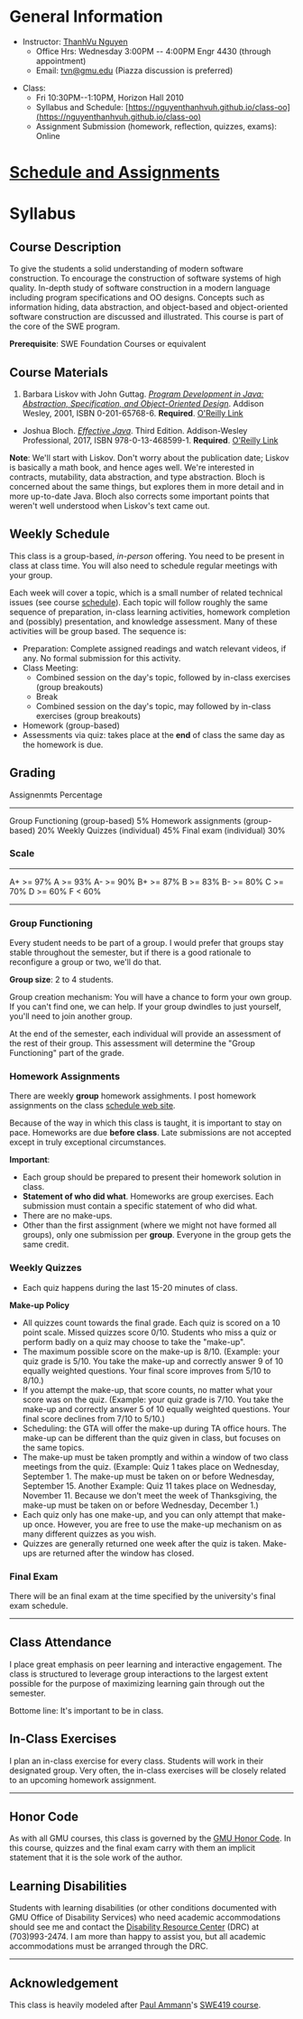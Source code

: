 # General Information

-   Instructor: [ThanhVu Nguyen](https://nguyenthanhvuh.github.io)
    -   Office Hrs: Wednesday 3:00PM -- 4:00PM Engr 4430 (through
        appointment)
    -   Email: <tvn@gmu.edu> (Piazza discussion is preferred)
<!-- -   Grader: Sultanbek Khassenov -->
<!--     -   Office Hrs: Monday 2:00PM -- 3:00PM, Buchanan Hall, CS undergrad -->
<!--         office, D2 desk -->
<!--     -   Email: skhassen@gmu.edu -->
-   Class:
    -   Fri 10:30PM--1:10PM, Horizon Hall 2010
    <!-- -   Piazza: <https://piazza.com/gmu/spring2024/swe619nguyen> -->
    -   Syllabus and Schedule:
        [https://nguyenthanhvuh.github.io/class-oo](https://nguyenthanhvuh.github.io/class-oo)
    -   Assignment Submission (homework, reflection, quizzes, exams):
        Online

# [Schedule and Assignments](./schedule.org)

# Syllabus

## Course Description

To give the students a solid understanding of modern software
construction. To encourage the construction of software systems of high
quality. In-depth study of software construction in a modern language
including program specifications and OO designs. Concepts such as
information hiding, data abstraction, and object-based and
object-oriented software construction are discussed and illustrated.
This course is part of the core of the SWE program.

**Prerequisite**: SWE Foundation Courses or equivalent

## Course Materials

1.  Barbara Liskov with John Guttag. [*Program Development in Java:
    Abstraction, Specification, and Object-Oriented
    Design*](https://www.amazon.com/Program-Development-Java-Specification-Object-Oriented/dp/0201657686/ref=sr_1_2?dchild=1&qid=1626231221&refinements=p_27%3ABarbara+Liskov&s=books&sr=1-2&text=Barbara+Liskov).
    Addison Wesley, 2001, ISBN 0-201-65768-6. **Required**. [O'Reilly
    Link](https://learning-oreilly-com.mutex.gmu.edu/library/view/program-development-in/9780768685299/ch1.html)

-   Joshua Bloch. [*Effective
    Java*](https://www.amazon.com/Effective-Java-Joshua-Bloch/dp/0134685997/ref=sr_1_1?dchild=1&keywords=effective+java&qid=1626231154&sr=8-1).
    Third Edition. Addison-Wesley Professional, 2017, ISBN
    978-0-13-468599-1. **Required**. [O'Reilly
    Link](https://learning-oreilly-com.mutex.gmu.edu/library/view/effective-java-3rd/9780134686097/cover.xhtml)

**Note**: We'll start with Liskov. Don't worry about the publication
date; Liskov is basically a math book, and hence ages well. We're
interested in contracts, mutability, data abstraction, and type
abstraction. Bloch is concerned about the same things, but explores them
in more detail and in more up-to-date Java. Bloch also corrects some
important points that weren't well understood when Liskov's text came
out.

## Weekly Schedule

This class is a group-based, *in-person* offering. You need to be
present in class at class time. You will also need to schedule regular
meetings with your group.

Each week will cover a topic, which is a small number of related
technical issues (see course [schedule](./schedule.html)). Each topic
will follow roughly the same sequence of preparation, in-class learning
activities, homework completion and (possibly) presentation, and
knowledge assessment. Many of these activities will be group based. The
sequence is:

-   Preparation: Complete assigned readings and watch relevant videos,
    if any. No formal submission for this activity.
-   Class Meeting:
    -   Combined session on the day's topic, followed by in-class
        exercises (group breakouts)
    -   Break
    -   Combined session on the day's topic, may followed by in-class
        exercises (group breakouts)
-   Homework (group-based)
-   Assessments via quiz: takes place at the **end** of class the same
    day as the homework is due.

## Grading

  Assignenmts                          Percentage
  ------------------------------------ ------------
  Group Functioning (group-based)      5%
  Homework assignments (group-based)   20%
  Weekly Quizzes (individual)          45%
  Final exam (individual)              30%

### Scale

  ---- --------- --- --------- ---- ---------
  A+   \>= 97%   A   \>= 93%   A-   \>= 90%
  B+   \>= 87%   B   \>= 83%   B-   \>= 80%
  C    \>= 70%   D   \>= 60%   F    \< 60%
  ---- --------- --- --------- ---- ---------

### Group Functioning

Every student needs to be part of a group. I would prefer that groups
stay stable throughout the semester, but if there is a good rationale to
reconfigure a group or two, we'll do that.

**Group size**: 2 to 4 students.

Group creation mechanism: You will have a chance to form your own group.
If you can't find one, we can help. If your group dwindles to just
yourself, you'll need to join another group.

At the end of the semester, each individual will provide an assessment
of the rest of their group. This assessment will determine the \"Group
Functioning\" part of the grade.

### Homework Assignments

There are weekly **group** homework assighments. I post homework
assignments on the class [schedule web site](./schedule.html).

Because of the way in which this class is taught, it is important to
stay on pace. Homeworks are due **before class**. Late submissions are
not accepted except in truly exceptional circumstances.

**Important**:

-   Each group should be prepared to present their homework solution in
    class.
-   **Statement of who did what**. Homeworks are group exercises. Each
    submission must contain a specific statement of who did what.
-   There are no make-ups.
-   Other than the first assignment (where we might not have formed all
    groups), only one submission per ****group****. Everyone in the
    group gets the same credit.

### Weekly Quizzes

-   Each quiz happens during the last 15-20 minutes of class.

**Make-up Policy**

-   All quizzes count towards the final grade. Each quiz is scored on a
    10 point scale. Missed quizzes score 0/10. Students who miss a quiz
    or perform badly on a quiz may choose to take the \"make-up\".
-   The maximum possible score on the make-up is 8/10. (Example: your
    quiz grade is 5/10. You take the make-up and correctly answer 9 of
    10 equally weighted questions. Your final score improves from 5/10
    to 8/10.)
-   If you attempt the make-up, that score counts, no matter what your
    score was on the quiz. (Example: your quiz grade is 7/10. You take
    the make-up and correctly answer 5 of 10 equally weighted questions.
    Your final score declines from 7/10 to 5/10.)
-   Scheduling: the GTA will offer the make-up during TA office hours.
    The make-up can be different than the quiz given in class, but
    focuses on the same topics.
-   The make-up must be taken promptly and within a window of two class
    meetings from the quiz. (Example: Quiz 1 takes place on Wednesday,
    September 1. The make-up must be taken on or before Wednesday,
    September 15. Another Example: Quiz 11 takes place on Wednesday,
    November 11. Because we don't meet the week of Thanksgiving, the
    make-up must be taken on or before Wednesday, December 1.)
-   Each quiz only has one make-up, and you can only attempt that
    make-up once. However, you are free to use the make-up mechanism on
    as many different quizzes as you wish.
-   Quizzes are generally returned one week after the quiz is taken.
    Make-ups are returned after the window has closed.

### Final Exam

There will be an final exam at the time specified by the university's
final exam schedule.

------------------------------------------------------------------------

## Class Attendance

I place great emphasis on peer learning and interactive engagement. The
class is structured to leverage group interactions to the largest extent
possible for the purpose of maximizing learning gain through out the
semester.

Bottome line: It's important to be in class.

## In-Class Exercises

I plan an in-class exercise for every class. Students will work in their
designated group. Very often, the in-class exercises will be closely
related to an upcoming homework assignment.

<!-- ## Record Keeping -->

<!-- <\!-- We'll use Blackboard to maintain **RAW** scores and attendance data. -\-> -->
<!-- Grades are computed according to this syllabus. -->
<!-- It's the student's responsibility to ensure that Blackboard records -->
<!-- are correct. (I'm happy to correct errors.) -->

------------------------------------------------------------------------

## Honor Code

As with all GMU courses, this class is governed by the [GMU Honor
Code](http://oai.gmu.edu/the-mason-honor-code/). In this course, quizzes
and the final exam carry with them an implicit statement that it is the
sole work of the author.

## Learning Disabilities

Students with learning disabilities (or other conditions documented with
GMU Office of Disability Services) who need academic accommodations
should see me and contact the [Disability Resource
Center](http://ods.gmu.edu/) (DRC) at (703)993-2474. I am more than
happy to assist you, but all academic accommodations must be arranged
through the DRC.

------------------------------------------------------------------------

## Acknowledgement

This class is heavily modeled after [Paul Ammann](https://cs.gmu.edu/~pammann/)'s [SWE419 course](https://cs.gmu.edu/~pammann/419.html).
